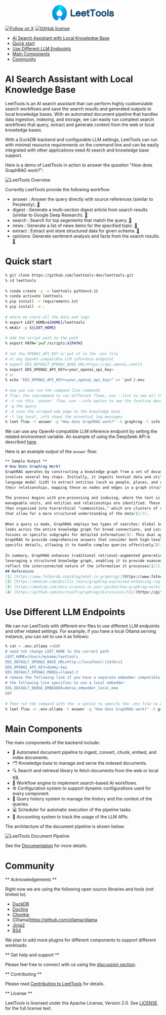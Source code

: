 <p align="center">
  <img src="docs/assets/LTC-Logo-leettools-normal.png" alt="Logo" width="200"/>
</p>


[![Follow on X](https://img.shields.io/twitter/follow/LeetTools?logo=X&color=%20%23f5f5f5)](https://twitter.com/intent/follow?screen_name=LeetTools)
[![GitHub license](https://img.shields.io/badge/License-Apache_2.0-blue.svg?labelColor=%20%23155EEF&color=%20%23528bff)](https://github.com/leettools-dev/leettools)

- [AI Search Assistant with Local Knowledge Base](#ai-search-assistant-with-local-knowledge-base)
- [Quick start](#quick-start)
- [Use Different LLM Endpoints](#use-different-llm-endpoints)
- [Main Components](#main-components)
- [Community](#community)


# AI Search Assistant with Local Knowledge Base

LeetTools is an AI search assistant that can perform highly customizable search workflows
and save the search results and generated outputs to local knowledge bases. With an
automated document pipeline that handles data ingestion, indexing, and storage, we can
easily run complext search workflows that query, extract and generate content from the
web or local knowledge bases. 

With a DuckDB-backend and configurable LLM settings, LeetTools can run with minimal 
resource requirements on the command line and can be easily integrated with other 
applications need AI search and knowledge base support.

Here is a demo of LeetTools in action to answer the question "How does GraphRAG work?":

![LeetTools Overview](https://gist.githubusercontent.com/pengfeng/30b66efa58692fa3bc94af89e0895df4/raw/7a274cd60fbe9a3aabad56e5fa1a9c7e7021ba21/leettools-answer-demo.svg)

Currently LeetTools provide the following workflow:

* answer  : Answer the query directly with source references (similar to Perplexity). [📖](docs/flow-answer.md)
* digest  : Generate a multi-section digest article from search results (similar to Google Deep Research). [📖](docs/flow-digest.md)
* search  : Search for top segements that match the query. [📖](docs/flow-search.md)
* news    : Generate a list of news items for the specified topic. [📖](docs/flow-news.md)
* extract : Extract and store structured data for given schema. [📖](docs/flow-extract.md)
* opinions: Generate sentiment analysis and facts from the search results.  [📖](docs/flow-opinions.md)

# Quick start

```bash
% git clone https://github.com/leettools-dev/leettools.git
% cd leettools

% conda create -y -n leettools python=3.11
% conda activate leettools
% pip install -r requirements.txt
% pip install -e .

# where we store all the data and logs
% export LEET_HOME=${HOME}/leettools
% mkdir -p ${LEET_HOME}

# add the script path to the path
% export PATH=`pwd`/scripts:${PATH}

# set the OPENAI_API_KEY or put it in the .env file
# or any OpenAI-compatible LLM inference endpoint
# export EDS_DEFAULT_OPENAI_BASE_URL=https://api.openai.com/v1
% export EDS_OPENAI_API_KEY=<your_openai_api_key>
# or
% echo "EDS_OPENAI_API_KEY=<your_openai_api_key>" >> `pwd`/.env

# now you can run the command line commands
# flow: the subcommand to run different flows, use --list to see all the available flows
# -t run this 'answer' flow, use --info option to see the function description
# -q the query
# -k save the scraped web page to the knowledge base
# -l log level, info shows the essential log messages
% leet flow -t answer -q "How does GraphRAG work?" -k graphrag -l info
```

We can use any OpenAI-compatible LLM inference endpoint by setting the related 
environment variable. An example of using the DeepSeek API is described [here](docs/deepseek.md).

Here is an example output of the `answer` flow:

```markdown
** Sample Output **
# How Does Graphrag Work?
GraphRAG operates by constructing a knowledge graph from a set of documents, which
involves several key steps. Initially, it ingests textual data and utilizes a large
language model (LLM) to extract entities (such as people, places, and concepts) and
their relationships, mapping these as nodes and edges in a graph structure[1]. 

The process begins with pre-processing and indexing, where the text is segmented into
manageable units, and entities and relationships are identified. These entities are
then organized into hierarchical "communities," which are clusters of related topics
that allow for a more structured understanding of the data[2][3]. 

When a query is made, GraphRAG employs two types of searches: Global Search, which
looks across the entire knowledge graph for broad connections, and Local Search, which
focuses on specific subgraphs for detailed information[3]. This dual approach enables
GraphRAG to provide comprehensive answers that consider both high-level themes and
specific details, allowing it to handle complex queries effectively[3][4].

In summary, GraphRAG enhances traditional retrieval-augmented generation (RAG) by
leveraging a structured knowledge graph, enabling it to provide nuanced responses that
reflect the interconnected nature of the information it processes[1][2].
## References
[1] [https://www.falkordb.com/blog/what-is-graphrag/](https://www.falkordb.com/blog/what-is-graphrag/)
[2] [https://medium.com/@zilliz_learn/graphrag-explained-enhancing-rag-with-knowledge-graphs-3312065f99e1](https://medium.com/@zilliz_learn/graphrag-explained-enhancing-rag-with-knowledge-graphs-3312065f99e1)
[3] [https://medium.com/data-science-in-your-pocket/how-graphrag-works-8d89503b480d](https://medium.com/data-science-in-your-pocket/how-graphrag-works-8d89503b480d)
[4] [https://github.com/microsoft/graphrag/discussions/511](https://github.com/microsoft/graphrag/discussions/511)
```

# Use Different LLM Endpoints

We can run LeetTools with different env files to use different LLM endpoints and other
related settings. For example, if you have a local Ollama serving instance, you can set
to use it as follows:

```bash
% cat > .env.ollama <<EOF
# need tot change LEET_HOME to the correct path
LEET_HOME=/Users/myhome/leettools
EDS_DEFAULT_OPENAI_BASE_URL=http://localhost:11434/v1
EDS_OPENAI_API_KEY=dummy-key
EDS_DEFAULT_OPENAI_MODEL=llama3.2
# remove the following line if you have a separate embedder compatible with OpenAI API
# the following line specifies to use a local embedder
EDS_DEFAULT_DENSE_EMBEDDER=dense_embedder_local_mem
EOF

# Then run the command with the -e option to specify the .env file to use
% leet flow -e .env.ollama -t answer -q "How does GraphRAG work?" -k graphrag -l info
```

# Main Components

The main components of the backend include:
* 🚀 Automated document pipeline to ingest, convert, chunk, embed, and index documents.
* 🗂️ Knowledge base to manage and serve the indexed documents.
* 🔍 Search and retrieval library to fetch documents from the web or local KB.
* 🤖 Workflow engine to implement search-based AI workflows.
* ⚙ Configuration system to support dynamic configurations used for every component.
* 📝 Query history system to manage the history and the context of the queries.
* 💻 Scheduler for automatic execution of the pipeline tasks.
* 🧩 Accounting system to track the usage of the LLM APIs.

The architecture of the document pipeline is shown below:

![LeetTools Document Pipeline](https://gist.githubusercontent.com/pengfeng/4b2e36bda389e0a3c338b5c42b5d09c1/raw/6bc06db40dadf995212270d914b46281bf7edae9/leettools-eds-arch.svg)

See the [Documentation](docs/documentation.md) for more details.


# Community

** Acknowledgements **

Right now we are using the following open source libraries and tools (not limited to):

- [DuckDB](https://github.com/duckdb/duckdb)
- [Docling](https://github.com/DS4SD/docling)
- [Chonkie](https://github.com/bhavnicksm/chonkie)
- [Ollama]https://github.com/ollama/ollama
- [Jinja2](https://jinja.palletsprojects.com/en/3.0.x/)
- [BS4](https://www.crummy.com/software/BeautifulSoup/bs4/doc/)

We plan to add more plugins for different components to support different workloads.

** Get help and support **

Please feel free to connect with us using the [discussion section](https://github.com/leettools-dev/leettools/discussions).


** Contributing **

Please read [Contributing to LeetTools](CONTRIBUTING.md) for details.

** License **

LeetTools is licensed under the Apache License, Version 2.0. See [LICENSE](LICENSE) 
for the full license text.

